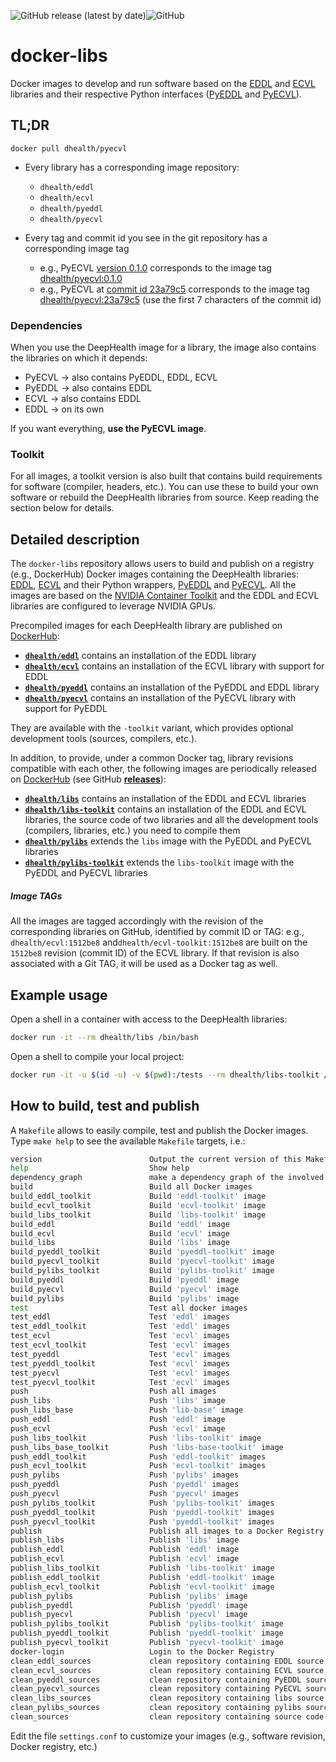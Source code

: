 ![GitHub release (latest by date)](https://img.shields.io/github/v/release/deephealthproject/docker-libs)![GitHub](https://img.shields.io/github/license/deephealthproject/docker-libs)


# docker-libs

Docker images to develop and run software based on the [EDDL](https://github.com/deephealthproject/eddl) and [ECVL](https://github.com/deephealthproject/ecvl) libraries and their respective Python interfaces ([PyEDDL](https://github.com/deephealthproject/pyeddl) and [PyECVL](https://github.com/deephealthproject/pycvl)).

## TL;DR

    docker pull dhealth/pyecvl


* Every library has a corresponding image repository:
  - `dhealth/eddl`
  - `dhealth/ecvl`
  - `dhealth/pyeddl`
  - `dhealth/pyecvl`

* Every tag and commit id you see in the git repository has a corresponding image tag
  - e.g., PyECVL [version 0.1.0](https://github.com/deephealthproject/pyecvl/tree/0.1.0) corresponds to the image tag [dhealth/pyecvl:0.1.0](https://hub.docker.com/layers/dhealth/pyecvl/0.1.0/)
  - e.g., PyECVL at [commit id 23a79c5](https://github.com/deephealthproject/pyecvl/tree/23a79c5b6ba39a5049901933edff2ca372713df7) corresponds to the image tag [dhealth/pyecvl:23a79c5](https://hub.docker.com/layers/dhealth/pyecvl/23a79c5/images/sha256-bea02aa37dbb4f0f987b56d5c33d319e4018c809b562bca09bd1df0b4c755425?context=explore) (use the first 7 characters of the commit id)

### Dependencies

When you use the DeepHealth image for a library, the image also contains the libraries on which it depends:
* PyECVL -> also contains PyEDDL, EDDL, ECVL
* PyEDDL -> also contains EDDL
* ECVL -> also contains EDDL
* EDDL -> on its own

If you want everything, **use the PyECVL image**.

### Toolkit

For all images, a toolkit version is also built that contains build requirements for software (compiler, headers, etc.).  You can use these to build your own software or rebuild the DeepHealth libraries from source.  Keep reading the section below for details.


## Detailed description

The `docker-libs` repository allows users to build and publish on a registry (e.g., DockerHub) Docker images containing the DeepHealth libraries: [EDDL](https://github.com/deephealthproject/eddl), [ECVL](https://github.com/deephealthproject/ecvl) and their Python wrappers, [PyEDDL](https://github.com/deephealthproject/pyeddl) and [PyECVL](https://github.com/deephealthproject/pycvl). All the images are based on the [NVIDIA Container Toolkit](https://github.com/NVIDIA/nvidia-docker) and the EDDL and ECVL libraries are configured to leverage NVIDIA GPUs.

Precompiled images for each DeepHealth library are published on [DockerHub](https://hub.docker.com/u/dhealth):

* **[`dhealth/eddl`](https://hub.docker.com/r/dhealth/eddl)** contains an installation of the EDDL library
* **[`dhealth/ecvl`](https://hub.docker.com/r/dhealth/ecvl)** contains an installation of the ECVL library with support for EDDL
* **[`dhealth/pyeddl`](https://hub.docker.com/r/dhealth/pyeddl)** contains an installation of the PyEDDL and EDDL library
* **[`dhealth/pyecvl`](https://hub.docker.com/r/dhealth/ecvl-toolkit)** contains an installation of the PyECVL library with support for PyEDDL

They are available with the `-toolkit` variant, which provides optional development tools (sources, compilers, etc.). 

In addition, to provide, under a common Docker tag, library revisions compatible with each other, the following images are periodically released on [DockerHub](https://hub.docker.com/u/dhealth) (see GitHub **[releases](https://github.com/deephealthproject/docker-libs/releases)**):

* **[`dhealth/libs`](https://hub.docker.com/r/dhealth/libs)** contains an installation of the EDDL and ECVL libraries
* **[`dhealth/libs-toolkit`](https://hub.docker.com/r/dhealth/libs-toolkit)** contains an installation of the EDDL and ECVL libraries, the source code of two libraries and all the development tools (compilers, libraries, etc.) you need to compile them
* **[`dhealth/pylibs`](https://hub.docker.com/r/dhealth/pylibs)** extends the `libs` image with the PyEDDL and PyECVL libraries
* **[`dhealth/pylibs-toolkit`](https://hub.docker.com/r/dhealth/pylibs-toolkit)** extends the `libs-toolkit` image with the PyEDDL and PyECVL libraries



##### Image TAGs

All the images are tagged accordingly with the revision of the corresponding libraries on GitHub, identified by commit ID or TAG: e.g., `dhealth/ecvl:1512be8` and`dhealth/ecvl-toolkit:1512be8`  are built on the `1512be8` revision (commit ID) of the ECVL library. If that revision is also associated with a Git TAG, it will be used as a Docker tag as well.



## Example usage

Open a shell in a container with access to the DeepHealth libraries:

```bash
docker run -it --rm dhealth/libs /bin/bash
```

Open a shell to compile your local project:

```bash
docker run -it -u $(id -u) -v $(pwd):/tests --rm dhealth/libs-toolkit /bin/bash
```



## How to build, test and publish

A `Makefile` allows to easily compile, test and publish the Docker images. Type `make help` to see the available `Makefile` targets, i.e.:

```bash
version                        Output the current version of this Makefile
help                           Show help
dependency_graph               make a dependency graph of the involved libraries
build                          Build all Docker images
build_eddl_toolkit             Build 'eddl-toolkit' image
build_ecvl_toolkit             Build 'ecvl-toolkit' image
build_libs_toolkit             Build 'libs-toolkit' image
build_eddl                     Build 'eddl' image
build_ecvl                     Build 'ecvl' image
build_libs                     Build 'libs' image
build_pyeddl_toolkit           Build 'pyeddl-toolkit' image
build_pyecvl_toolkit           Build 'pyecvl-toolkit' image
build_pylibs_toolkit           Build 'pylibs-toolkit' image
build_pyeddl                   Build 'pyeddl' image
build_pyecvl                   Build 'pyecvl' image
build_pylibs                   Build 'pylibs' image
test                           Test all docker images
test_eddl                      Test 'eddl' images
test_eddl_toolkit              Test 'eddl' images
test_ecvl                      Test 'ecvl' images
test_ecvl_toolkit              Test 'ecvl' images
test_pyeddl                    Test 'ecvl' images
test_pyeddl_toolkit            Test 'ecvl' images
test_pyecvl                    Test 'ecvl' images
test_pyecvl_toolkit            Test 'ecvl' images
push                           Push all images
push_libs                      Push 'libs' image
push_libs_base                 Push 'lib-base' image
push_eddl                      Push 'eddl' image
push_ecvl                      Push 'ecvl' image
push_libs_toolkit              Push 'libs-toolkit' image
push_libs_base_toolkit         Push 'libs-base-toolkit' image
push_eddl_toolkit              Push 'eddl-toolkit' images
push_ecvl_toolkit              Push 'ecvl-toolkit' images
push_pylibs                    Push 'pylibs' images
push_pyeddl                    Push 'pyeddl' images
push_pyecvl                    Push 'pyecvl' images
push_pylibs_toolkit            Push 'pylibs-toolkit' images
push_pyeddl_toolkit            Push 'pyeddl-toolkit' images
push_pyecvl_toolkit            Push 'pyeddl-toolkit' images
publish                        Publish all images to a Docker Registry (e.g., DockerHub)
publish_libs                   Publish 'libs' image
publish_eddl                   Publish 'eddl' image
publish_ecvl                   Publish 'ecvl' image
publish_libs_toolkit           Publish 'libs-toolkit' image
publish_eddl_toolkit           Publish 'eddl-toolkit' image
publish_ecvl_toolkit           Publish 'ecvl-toolkit' image
publish_pylibs                 Publish 'pylibs' image
publish_pyeddl                 Publish 'pyeddl' image
publish_pyecvl                 Publish 'pyecvl' image
publish_pylibs_toolkit         Publish 'pylibs-toolkit' image
publish_pyeddl_toolkit         Publish 'pyeddl-toolkit' image
publish_pyecvl_toolkit         Publish 'pyecvl-toolkit' image
docker-login                   Login to the Docker Registry
clean_eddl_sources             clean repository containing EDDL source code
clean_ecvl_sources             clean repository containing ECVL source code
clean_pyeddl_sources           clean repository containing PyEDDL source code
clean_pyecvl_sources           clean repository containing PyECVL source code
clean_libs_sources             clean repository containing libs source code
clean_pylibs_sources           clean repository containing pylibs source code
clean_sources                  clean repository containing source code
```

Edit the file `settings.conf` to customize your images (e.g., software revision, Docker registry, etc.)


